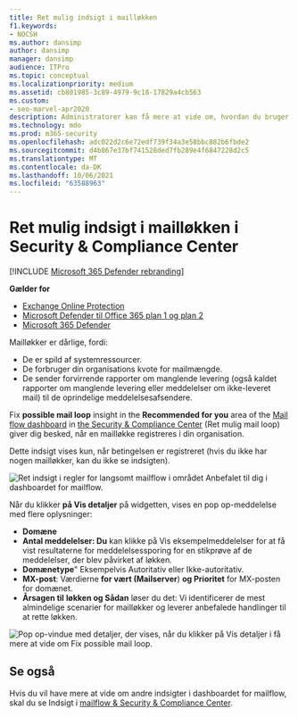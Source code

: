 ```yaml
---
title: Ret mulig indsigt i mailløkken
f1.keywords:
- NOCSH
ms.author: dansimp
author: dansimp
manager: dansimp
audience: ITPro
ms.topic: conceptual
ms.localizationpriority: medium
ms.assetid: cb801985-3c89-4979-9c18-17829a4cb563
ms.custom:
- seo-marvel-apr2020
description: Administratorer kan få mere at vide om, hvordan du bruger Fix possible mail loop insight i Mail flow dashboard i Security & Compliance Center til at identificere og rette mailløkker i deres organisation.
ms.technology: mdo
ms.prod: m365-security
ms.openlocfilehash: adc022d2c6e72edf739f34a3e58bbc882b6fbde2
ms.sourcegitcommit: d4b867e37bf741528ded7fb289e4f6847228d2c5
ms.translationtype: MT
ms.contentlocale: da-DK
ms.lasthandoff: 10/06/2021
ms.locfileid: "63588963"
---
```

# <a name="fix-possible-mail-loop-insight-in-the-security--compliance-center"></a>Ret mulig indsigt i mailløkken i Security & Compliance Center

[!INCLUDE [Microsoft 365 Defender rebranding](../includes/microsoft-defender-for-office.md)]

**Gælder for**
- [Exchange Online Protection](exchange-online-protection-overview.md)
- [Microsoft Defender til Office 365 plan 1 og plan 2](defender-for-office-365.md)
- [Microsoft 365 Defender](../defender/microsoft-365-defender.md)

Mailløkker er dårlige, fordi:

- De er spild af systemressourcer.
- De forbruger din organisations kvote for mailmængde.
- De sender forvirrende rapporter om manglende levering (også kaldet rapporter om manglende levering eller meddelelser om ikke-leveret mail) til de oprindelige meddelelsesafsendere.

Fix **possible mail loop** insight in the **Recommended for you** area of the [Mail flow dashboard](mail-flow-insights-v2.md) in [the Security & Compliance Center](https://protection.office.com) (Ret mulig mail loop) giver dig besked, når en mailløkke registreres i din organisation.

Dette indsigt vises kun, når betingelsen er registreret (hvis du ikke har nogen mailløkker, kan du ikke se indsigten).

![Ret indsigt i regler for langsomt mailflow i området Anbefalet til dig i dashboardet for mailflow.](../../media/mfi-fix-possible-mail-loop.png)

Når du klikker **på Vis detaljer** på widgetten, vises en pop op-meddelelse med flere oplysninger:

- **Domæne**
- **Antal meddelelser: Du** kan klikke på  Vis eksempelmeddelelser for at få [](message-trace-scc.md) vist resultaterne for meddelelsessporing for en stikprøve af de meddelelser, der blev påvirket af løkken.
- **Domænetype**" Eksempelvis Autoritativ eller Ikke-autoritativ.
- **MX-post**: Værdierne **for vært (Mailserver**) **og Prioritet** for MX-posten for domænet.
- **Årsagen til** **løkken og Sådan** løser du det: Vi identificerer de mest almindelige scenarier for mailløkker og leverer anbefalede handlinger til at rette løkken.

![Pop op-vindue med detaljer, der vises, når du klikker på Vis detaljer i få mere at vide om Fix possible mail loop.](../../media/mfi-fix-possible-mail-loop-details.png)

## <a name="see-also"></a>Se også

Hvis du vil have mere at vide om andre indsigter i dashboardet for mailflow, skal du se Indsigt i [mailflow & Security & Compliance Center](mail-flow-insights-v2.md).

